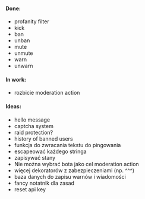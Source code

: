 #### Done:
* profanity filter
* kick
* ban
* unban
* mute
* unmute
* warn
* unwarn

#### In work:
* rozbicie moderation action

#### Ideas:
* hello message
* captcha system 
* raid protection?
* history of banned users
* funkcja do zwracania tekstu do pingowania 
* escapeować każdego stringa
* zapisywać stany
* Nie można wybrać bota jako cel moderation action
* więcej dekoratorów z zabezpieczeniami (np. ^^^)
* baza danych do zapisu warnów i wiadomości
* fancy notatnik dla zasad
* reset api key